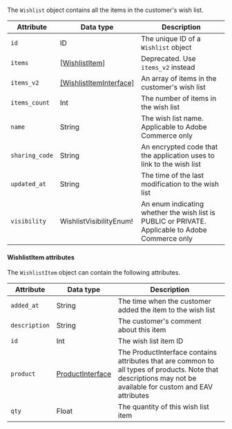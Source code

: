 The `Wishlist` object contains all the items in the customer's wish list.

Attribute | Data type | Description
--- | --- | ---
`id` | ID | The unique ID of a `Wishlist` object
`items` | [[WishlistItem](#wishlistitem-attributes)] | Deprecated. Use `items_v2` instead
`items_v2` | [[WishlistItemInterface]](/src/pages/graphql/schema/wishlist/interfaces/wishlist.md) | An array of items in the customer's wish list
`items_count` | Int | The number of items in the wish list
`name` | String | The wish list name. Applicable to Adobe Commerce only
`sharing_code` | String | An encrypted code that the application uses to link to the wish list
`updated_at` | String | The time of the last modification to the wish list
`visibility` | WishlistVisibilityEnum! | An enum indicating whether the wish list is PUBLIC or PRIVATE. Applicable to Adobe Commerce only

#### WishlistItem attributes

The `WishlistItem` object can contain the following attributes.

Attribute | Data type | Description
--- | --- | ---
`added_at` | String | The time when the customer added the item to the wish list
`description` | String | The customer's comment about this item
`id` | Int | The wish list item ID
`product` | [ProductInterface](/src/pages/graphql/schema/products/interfaces/types/index.md) | The ProductInterface contains attributes that are common to all types of products. Note that descriptions may not be available for custom and EAV attributes
`qty` | Float | The quantity of this wish list item
